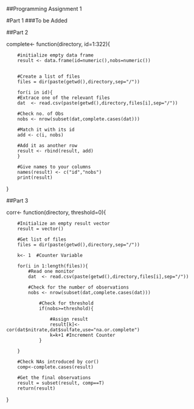 ##Programming Assignment 1

#Part 1
###To be Added

##Part 2

complete<- function(directory, 	id=1:322){
		
		
		#initialize empty data frame
		result <- data.frame(id=numeric(),nobs=numeric())
		
		
		#Create a list of files
		files = dir(paste(getwd(),directory,sep="/"))
		
		for(i in id){
		#Extrace one of the relevant files
		dat  <- read.csv(paste(getwd(),directory,files[i],sep="/"))
		
		#Check no. of Obs
		nobs <- nrow(subset(dat,complete.cases(dat)))
		
		#Match it with its id
		add <- c(i, nobs)
		
		#Add it as another row
		result <- rbind(result, add)
		}
		
		#Give names to your columns
		names(result) <- c("id","nobs")
		print(result)
}

##Part 3

corr<- function(directory, threshold=0){
		
		#Initialize an empty result vector
		result = vector()
		
		#Get list of files
		files = dir(paste(getwd(),directory,sep="/"))
		
		k<- 1  #Counter Variable
		
		for(i in 1:length(files)){
			#Read one monitor
			dat  <- read.csv(paste(getwd(),directory,files[i],sep="/"))
			
			#Check for the number of observations
			nobs <- nrow(subset(dat,complete.cases(dat)))
				
				#Check for threshold
				if(nobs>=threshold){
					
					#Assign result
					result[k]<- cor(dat$nitrate,dat$sulfate,use="na.or.complete")
					k=k+1 #Increment Counter
				}	
		
		}
		
		#Check NAs introduced by cor()
		comp<-complete.cases(result)
		
		#Get the final observations
		result = subset(result, comp==T)
		return(result)
}
